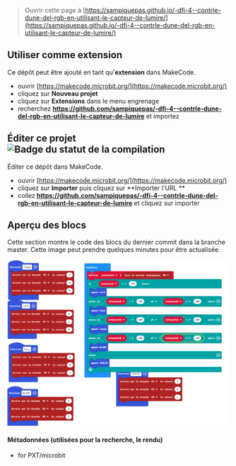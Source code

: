 
> Ouvrir cette page à [https://sampiquepas.github.io/-dfi-4--contrle-dune-del-rgb-en-utilisant-le-capteur-de-lumire/](https://sampiquepas.github.io/-dfi-4--contrle-dune-del-rgb-en-utilisant-le-capteur-de-lumire/)

## Utiliser comme extension

Ce dépôt peut être ajouté en tant qu'**extension** dans MakeCode.

* ouvrir [https://makecode.microbit.org/](https://makecode.microbit.org/)
* cliquez sur **Nouveau projet**
* cliquez sur **Extensions** dans le menu engrenage
* recherchez **https://github.com/sampiquepas/-dfi-4--contrle-dune-del-rgb-en-utilisant-le-capteur-de-lumire** et importez

## Éditer ce projet ![Badge du statut de la compilation](https://github.com/sampiquepas/-dfi-4--contrle-dune-del-rgb-en-utilisant-le-capteur-de-lumire/workflows/MakeCode/badge.svg)

Éditer ce dépôt dans MakeCode.

* ouvrir [https://makecode.microbit.org/](https://makecode.microbit.org/)
* cliquez sur **Importer** puis cliquez sur **Importer l'URL **
* collez **https://github.com/sampiquepas/-dfi-4--contrle-dune-del-rgb-en-utilisant-le-capteur-de-lumire** et cliquez sur importer

## Aperçu des blocs

Cette section montre le code des blocs du dernier commit dans la branche master.
Cette image peut prendre quelques minutes pour être actualisée.

![Un rendu de la vue des blocs](https://github.com/sampiquepas/-dfi-4--contrle-dune-del-rgb-en-utilisant-le-capteur-de-lumire/raw/master/.github/makecode/blocks.png)

#### Métadonnées (utilisées pour la recherche, le rendu)

* for PXT/microbit
<script src="https://makecode.com/gh-pages-embed.js"></script><script>makeCodeRender("{{ site.makecode.home_url }}", "{{ site.github.owner_name }}/{{ site.github.repository_name }}");</script>
